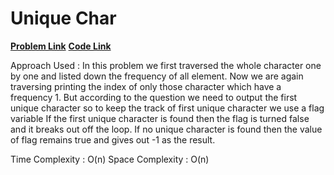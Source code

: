 
# Unique Char
[**Problem Link**](https://github.com/dscnsec/DSC-NSEC-Algorithms/tree/master/2.%20String/unique_char)
[**Code Link**](https://github.com/dscnsec/DSC-NSEC-Algorithms/blob/master/2.%20String/unique_char/unique_char_sayantan.cpp)



Approach Used :
In this problem we first traversed the whole character one by one and listed down the frequency of all element. Now we are again traversing
printing the index of only those character which have a frequency 1. But according to the question we need to output the first unique character
so to keep the track of first unique character we use a flag variable If the first unique character is found then the flag is turned false
and it breaks out off the loop. If no unique character is found then the value of flag remains true and gives out -1 as the result.

Time Complexity : O(n)
Space Complexity : O(n)